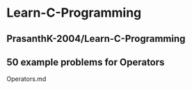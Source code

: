 # Learn-C-Programming
PrasanthK-2004/Learn-C-Programming
---
## 50 example problems for Operators 
Operators.md
